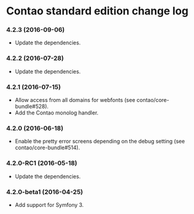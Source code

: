 # Contao standard edition change log

### 4.2.3 (2016-09-06)

 * Update the dependencies.

### 4.2.2 (2016-07-28)

 * Update the dependencies.

### 4.2.1 (2016-07-15)

 * Allow access from all domains for webfonts (see contao/core-bundle#528).
 * Add the Contao monolog handler.

### 4.2.0 (2016-06-18)

 * Enable the pretty error screens depending on the debug setting (see contao/core-bundle#514).

### 4.2.0-RC1 (2016-05-18)

 * Update the dependencies.

### 4.2.0-beta1 (2016-04-25)

 * Add support for Symfony 3.
